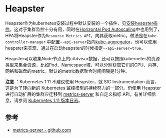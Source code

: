 # Heapster

Heapster作为kubernetes安装过程中默认安装的一个插件，见[安装heapster插件](heapster-addon-installation.md)。这对于集群监控十分有用，同时在[Horizontal Pod Autoscaling](../concepts/horizontal-pod-autoscaling.md)中也用到了，HPA将Heapster作为`Resource Metrics API`，向其获取metric，做法是在`kube-controller-manager` 中配置`--api-server`指向[kube-aggregator](https://github.com/kubernetes/kube-aggregator)，也可以使用heapster来实现，通过在启动heapster的时候指定`--api-server=true`。

Heapster可以收集Node节点上的cAdvisor数据，还可以按照kubernetes的资源类型来集合资源，比如Pod、Namespace域，可以分别获取它们的CPU、内存、网络和磁盘的metric。默认的metric数据聚合时间间隔是1分钟。

**注意** ：Kubernetes 1.11 不建议使用 Heapster，就 SIG Instrumentation 而言，这是为了转向新的 Kubernetes 监控模型的持续努力的一部分。仍使用 Heapster 进行自动扩展的集群应迁移到 [metrics-server](https://github.com/kubernetes-incubator/metrics-server) 和自定义指标 API。有关详细信息，请参阅 [Kubernetes 1.11 版本日志](https://github.com/kubernetes/kubernetes/blob/master/CHANGELOG-1.11.md)。

## 参考

- [metrics-server - github.com](https://github.com/kubernetes-incubator/metrics-server)